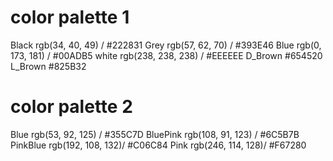 # color palette 1
 Black  rgb(34, 40, 49)    / #222831
 Grey   rgb(57, 62, 70)    / #393E46
 Blue   rgb(0, 173, 181)   / #00ADB5
 white  rgb(238, 238, 238) / #EEEEEE
 D_Brown  #654520
 L_Brown  #825B32
# color palette 2
Blue        rgb(53, 92, 125)  /  #355C7D
BluePink    rgb(108, 91, 123) /  #6C5B7B
PinkBlue    rgb(192, 108, 132)/  #C06C84
Pink        rgb(246, 114, 128)/  #F67280
